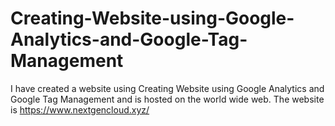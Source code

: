 # Creating-Website-using-Google-Analytics-and-Google-Tag-Management
I have created a website using Creating Website using Google Analytics and Google Tag Management and is hosted on the world wide web. The website is https://www.nextgencloud.xyz/
